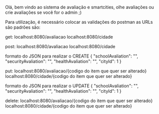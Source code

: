 
Olá, bem vindo ao sistema de avaliação e smartcities, olhe avaliações ou crie avaliações se você for o admin ;)

Para utilização, é necessário colocar as validações do postman
as URLs são padrões são:

get:
localhost:8080/avaliacao
localhost:8080/cidade

post:
localhost:8080/avaliacao
localhost:8080/cidade

formato do JSON para realizar o CREATE
{
"schoolAvaliation": "",
"securityAvaliation": "",
"healthAvaliation": "",
"cityId": 1
}

put:
localhost:8080/avaliacao/{codigo do item que quer ser alterado}
localhost:8080/cidade/{codigo do item que quer ser alterado}

formato do JSON para realizar o UPDATE
{
"schoolAvaliation": "",
"securityAvaliation": "",
"healthAvaliation": "",
"cityId": 1
}

delete:
localhost:8080/avaliacao/{codigo do item que quer ser alterado}
localhost:8080/cidade/{codigo do item que quer ser alterado}
